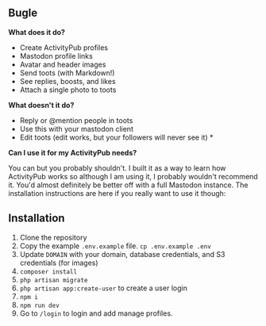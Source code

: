 ## Bugle

**What does it do?**

- Create ActivityPub profiles
- Mastodon profile links
- Avatar and header images
- Send toots (with Markdown!)
- See replies, boosts, and likes
- Attach a single photo to toots

**What doesn't it do?**

- Reply or @mention people in toots
- Use this with your mastodon client
- Edit toots (edit works, but your followers will never see it) \*

**Can I use it for my ActivityPub needs?**

You can but you probably shouldn't. I built it as a way to learn how ActivityPub works so although I am using it, I probably wouldn't recommend it. You'd almost definitely be better off with a full Mastodon instance. The installation instructions are here if you really want to use it though:

## Installation

1. Clone the repository
2. Copy the example `.env.example` file. `cp .env.example .env`
3. Update `DOMAIN` with your domain, database credentials, and S3 credentials (for images)
4. `composer install`
5. `php artisan migrate`
6. `php artisan app:create-user` to create a user login
7. `npm i`
8. `npm run dev`
9. Go to `/login` to login and add manage profiles.
